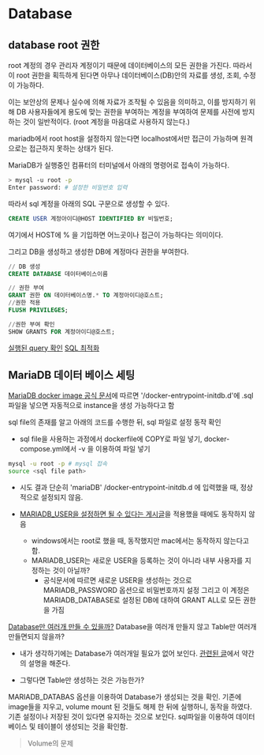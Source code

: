 # Database

## database root 권한

root 계정의 경우 관리자 계정이기 때문에 데이터베이스의 모든 권한을 가진다. 따라서 이 root 권한을 획득하게 된다면 아무나 데이터베이스(DB)안의 자료를 생성, 조회, 수정이 가능하다.

이는 보안상의 문제나 실수에 의해 자료가 조작될 수 있음을 의미하고, 이를 방지하기 위해 DB 사용자들에게 용도에 맞는 권한을 부여하는 계정을 부여하여 문제를 사전에 방지하는 것이 일반적이다. (root 계정을 마음대로 사용하지 않는다.)

mariadb에서 root host을 설정하지 않는다면 localhost에서만 접근이 가능하며 원격으로는 접근하지 못하는 상태가 된다.

MariaDB가 실행중인 컴퓨터의 터미널에서 아래의 명령어로 접속이 가능하다.

``` bash
> mysql -u root -p
Enter password: # 설정한 비밀번호 입력
```

따라서 sql 계정을 아래의 SQL 구문으로 생성할 수 있다.

``` sql
CREATE USER 계정아이디@HOST IDENTIFIED BY 비밀번호;
```

여기에서 HOST에 % 을 기입하면 어느곳이나 접근이 가능하다는 의미이다.

그리고 DB을 생성하고 생성한 DB에 계정마다 권한을 부여한다.

```sql
// DB 생성
CREATE DATABASE 데이터베이스이름

// 권한 부여
GRANT 권한 ON 데이터베이스명.* TO 계정아이디@호스트;
//권한 적용
FLUSH PRIVILEGES;

//권한 부여 확인
SHOW GRANTS FOR 계정아이디@호스트;
```

[실행된 query 확인](https://wildeveloperetrain.tistory.com/229)
[SQL 최적화](https://wildeveloperetrain.tistory.com/203)

## MariaDB 데이터 베이스 세팅

[MariaDB docker image 공식 문서](https://hub.docker.com/_/mariadb)에 따르면 '/docker-entrypoint-initdb.d'에 .sql 파일을 넣으면 자동적으로 instance을 생성 가능하다고 함

sql file의 존재를 알고 아래의 코드를 수행한 뒤, sql 파일로 설정 동작 확인

- sql file을 사용하는 과정에서 dockerfile에 COPY로 파일 넣기, docker-compose.yml에서 -v 을 이용하여 파일 넣기

``` bash
mysql -u root -p # mysql 접속
source <sql file path>
```

- 시도 결과 단순히 'mariaDB' /docker-entrypoint-initdb.d 에 입력했을 때, 정상적으로 설정되지 않음.

- [MARIADB_USER을 설정하면 될 수 있다는 게시글](https://stackoverflow.com/questions/62922399/을docker-compose-mariadb-docker-entrypoint-initdb-d-sql-is-not-executed)을 적용했을 때에도 동작하지 않음
  - windows에서는 root로 했을 때, 동작했지만 mac에서는 동작하지 않는다고 함.
  - MARIADB_USER는 새로운 USER을 등록하는 것이 아니라 내부 사용자를 지정하는 것이 아닐까?
    - 공식문서에 따르면 새로운 USER을 생성하는 것으로 MARIADB_PASSWORD 옵션으로 비밀번호까지 설정 그리고 이 계정은 MARIADB_DATABASE로 설정된 DB에 대하여 GRANT ALL로 모든 권한을 가짐

[Database만 여러개 만들 수 있을까?](https://stackoverflow.com/questions/50173296/multiple-mariadb-databases-in-docker)
Database을 여러개 만들지 않고 Table만 여러개 만들면되지 않을까?
- 내가 생각하기에는 Database가 여러개일 필요가 없어 보인다. [관련된 글](https://okky.kr/questions/844821)에서 약간의 설명을 해준다.

- 그렇다면 Table만 생성하는 것은 가능한가?

MARIADB_DATABAS 옵션을 이용하여 Database가 생성되는 것을 확인.
기존에 image들을 지우고, volume mount 된 것들도 해제 한 뒤에 실행하니, 동작을 하였다.
기존 설정이나 저장된 것이 있다면 유지하는 것으로 보인다.
sql파일을 이용하여 데이터 베이스 및 테이블이 생성되는 것을 확인함.
> Volume의 문제

